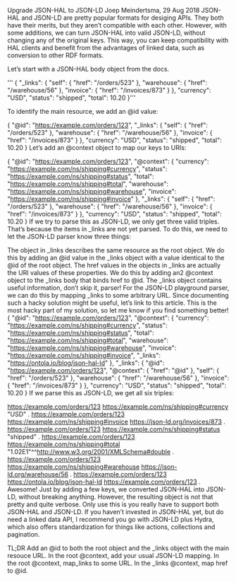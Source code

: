 Upgrade JSON-HAL to JSON-LD
Joep Meindertsma, 29 Aug 2018
JSON-HAL and JSON-LD are pretty popular formats for desiging APIs. They both have their merits, but they aren’t compatible with each other. However, with some additions, we can turn JSON-HAL into valid JSON-LD, without changing any of the original keys. This way, you can keep compatibility with HAL clients and benefit from the advantages of linked data, such as conversion to other RDF formats.

Let’s start with a JSON-HAL body object from the docs.

'''
{
  "_links": {
    "self": { "href": "/orders/523" },
    "warehouse": { "href": "/warehouse/56" },
    "invoice": { "href": "/invoices/873" }
  },
  "currency": "USD",
  "status": "shipped",
  "total": 10.20
}'''

To identify the main resource, we add an @id value:

{
  "@id": "https://example.com/orders/123",
  "_links": {
    "self": { "href": "/orders/523" },
    "warehouse": { "href": "/warehouse/56" },
    "invoice": { "href": "/invoices/873" }
  },
  "currency": "USD",
  "status": "shipped",
  "total": 10.20
}
Let’s add an @context object to map our keys to URIs:

{
  "@id": "https://example.com/orders/123",
  "@context": {
    "currency": "https://example.com/ns/shipping#currency",
    "status": "https://example.com/ns/shipping#status",
    "total": "https://example.com/ns/shipping#total",
    "warehouse": "https://example.com/ns/shipping#warehouse",
    "invoice": "https://example.com/ns/shipping#invoice"
  },
  "_links": {
    "self": { "href": "/orders/523" },
    "warehouse": { "href": "/warehouse/56" },
    "invoice": { "href": "/invoices/873" }
  },
  "currency": "USD",
  "status": "shipped",
  "total": 10.20
}
If we try to parse this as JSON-LD, we only get three valid triples. That’s because the items in _links are not yet parsed. To do this, we need to let the JSON-LD parser know three things:

The object in _links describes the same resource as the root object. We do this by adding an @id value in the _links object with a value identical to the @id of the root object.
The href values in the objects in _links are actually the URI values of these properties. We do this by adding an2 @context object to the _links body that binds href to @id.
The _links object contains useful information, don’t skip it, parser! For the JSON-LD playground parser, we can do this by mapping _links to some arbitrary URL. Since documenting such a hacky solution might be useful, let’s link to this article. This is the most hacky part of my solution, so let me know if you find something better!
{
  "@id": "https://example.com/orders/123",
  "@context": {
    "currency": "https://example.com/ns/shipping#currency",
    "status": "https://example.com/ns/shipping#status",
    "total": "https://example.com/ns/shipping#total",
    "warehouse": "https://example.com/ns/shipping#warehouse",
    "invoice": "https://example.com/ns/shipping#invoice",
    "_links": "https://ontola.io/blog/json-hal-ld"
  },
  "_links": {
    "@id": "https://example.com/orders/123",
    "@context": { "href": "@id" },
    "self": { "href": "/orders/523" },
    "warehouse": { "href": "/warehouse/56" },
    "invoice": { "href": "/invoices/873" }
  },
  "currency": "USD",
  "status": "shipped",
  "total": 10.20
}
If we parse this as JSON-LD, we get all six triples:

<https://example.com/orders/123> <https://example.com/ns/shipping#currency> "USD" .
<https://example.com/orders/123> <https://example.com/ns/shipping#invoice> <https://json-ld.org/invoices/873> .
<https://example.com/orders/123> <https://example.com/ns/shipping#status> "shipped" .
<https://example.com/orders/123> <https://example.com/ns/shipping#total> "1.02E1"^^<http://www.w3.org/2001/XMLSchema#double> .
<https://example.com/orders/123> <https://example.com/ns/shipping#warehouse> <https://json-ld.org/warehouse/56> .
<https://example.com/orders/123> <https://ontola.io/blog/json-hal-ld> <https://example.com/orders/123> .
Awesome! Just by adding a few keys, we converted JSON-HAL into JSON-LD, without breaking anything. However, the resulting object is not that pretty and quite verbose. Only use this is you really have to support both JSON-HAL and JSON-LD. If you haven’t invested in JSON-HAL yet, but do need a linked data API, I recommend you go with JSON-LD plus Hydra, which also offers standardization for things like actions, collections and pagination.

TL;DR
Add an @id to both the root object and the _links object with the main resouce URL.
In the root @context, add your usual JSON-LD mapping.
In the root @context, map_links to some URL.
In the _links @context, map href to @id.
